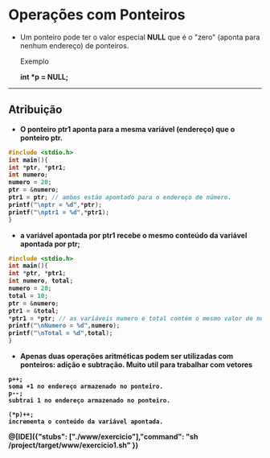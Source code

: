 # Operações com Ponteiros

+ Um ponteiro pode ter o valor especial <b>NULL</b> que é o "zero" (aponta para nenhum endereço) de ponteiros.
    <p>Exemplo</p>
        <b>int *p = NULL;</p>

---
Atribuição
---
+ O ponteiro <b>ptr1</b> aponta para a mesma variável (endereço) que o ponteiro <b>ptr</b>.
```C runnable
#include <stdio.h>
int main(){
int *ptr, *ptr1;
int numero;
numero = 20;
ptr = &numero;
ptr1 = ptr; // ambos estão apontado para o endereço de número.
printf("\nptr = %d",*ptr);
printf("\nptr1 = %d",*ptr1);
}
```
+ a variável apontada por <b>ptr1</b> recebe o mesmo conteúdo da variável apontada por <b>ptr</b>;
```C runnable
#include <stdio.h>
int main(){
int *ptr, *ptr1;
int numero, total;
numero = 20;
total = 10;
ptr = &numero;
ptr1 = &total;
*ptr1 = *ptr; // as variáveis numero e total contém o mesmo valor de número.
printf("\nNumero = %d",numero);
printf("\nTotal = %d",total);
}
```
+ Apenas duas operações aritméticas podem ser utilizadas com ponteiros: adição e subtração. Muito util para trabalhar com vetores
``` 
p++; 
soma +1 no endereço armazenado no ponteiro. 
p--; 
subtrai 1 no endereço armazenado no ponteiro. 

(*p)++; 
incrementa o conteúdo da variável apontada. 
```

@[IDE]({"stubs": ["./www/exercicio"],"command": "sh /project/target/www/exercicio1.sh"
})



